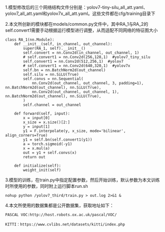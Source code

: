 1.模型修改后的三个网络结构文件分别是：yolov7-tiny-silu_all_att.yaml、yolov7_all_att.yaml和yolov7x_all_att.yaml。这些文件都在cfg/training目录下

2.本文所创新的模块都在models/common.py文件中，其中RA_1与RA_2的self.convert1需要手动根据运行模型进行调整，从而适配不同网络的特征图大小

    class RA_1(nn.Module):
        def __init__(self, in_channel, out_channel):
            super(RA_1, self).__init__()
            self.convert = nn.Conv2d(in_channel, out_channel, 1)
            # self.convert1 = nn.Conv2d(256,128,1)  #yolov7_tiny_silu
            self.convert1 = nn.Conv2d(512,256,1)  #yolov7
            # self.convert1 = nn.Conv2d(640,320,1)  #yolov7x
            self.bn = nn.BatchNorm2d(out_channel)
            self.silu = nn.SiLU(True)
            self.convs = nn.Sequential(
                nn.Conv2d(out_channel, out_channel, 3, padding=1), nn.BatchNorm2d(out_channel), nn.SiLU(True),
                nn.Conv2d(out_channel, out_channel, 1), nn.BatchNorm2d(out_channel), nn.SiLU(True),
            )
            self.channel = out_channel
    
        def forward(self, input):
            x = input[0]
            x_size = x.size()[2:]
            y = input[1]
            y1 = F.interpolate(y, x_size, mode='bilinear', align_corners=True)
            y1 = self.bn(self.convert1(y1))
            a = torch.sigmoid(-y1)
            x = x.mul(a)
            out = y1 + self.convs(x)
            return out
            
        def initialize(self):
            weight_init(self)

3.模型的训练，在train.py中指定配置参数，然后开始训练，默认参数为本文训练时所使用的参数，同时附上运行脚本run.sh

    nohup python /yolov7_third/train.py > out.log 2>&1 &

4.本文所使用的数据集都是公开数据集，获取地址如下：

    PASCAL VOC:http://host.robots.ox.ac.uk/pascal/VOC/
    
    KITTI：https://www.cvlibs.net/datasets/kitti/index.php
    

